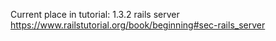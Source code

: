Current place in tutorial: 
1.3.2 rails server
https://www.railstutorial.org/book/beginning#sec-rails_server
